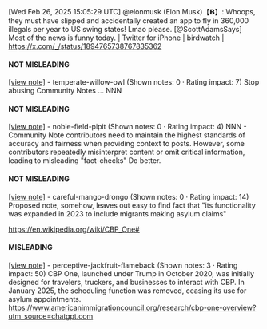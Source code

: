 [Wed Feb 26, 2025 15:05:29 UTC] @elonmusk (Elon Musk)【𝗕】: Whoops, they must have slipped and accidentally created an app to fly in 360,000 illegals per year to US swing states!  Lmao please. [@ScottAdamsSays] Most of the news is funny today. | Twitter for iPhone | birdwatch | https://x.com/_/status/1894765738767835362

#### NOT MISLEADING

[[view note]](https://x.com/i/birdwatch/n/1895121344225796427) - temperate-willow-owl (Shown notes: 0 · Rating impact: 7)
Stop abusing Community Notes … NNN 

#### NOT MISLEADING

[[view note]](https://x.com/i/birdwatch/n/1894930256546398605) - noble-field-pipit (Shown notes: 0 · Rating impact: 4)
NNN - Community Note contributors need to maintain the highest standards of accuracy and fairness when providing context to posts. However, some contributors repeatedly misinterpret content or omit critical information, leading to misleading "fact-checks"  Do better.

#### NOT MISLEADING

[[view note]](https://x.com/i/birdwatch/n/1894790655714742679) - careful-mango-drongo (Shown notes: 0 · Rating impact: 14)
Proposed note, somehow, leaves out easy to find fact that 
"its functionality was expanded in 2023 to include migrants making asylum claims"

https://en.wikipedia.org/wiki/CBP_One#

#### MISLEADING

[[view note]](https://x.com/i/birdwatch/n/1894767591329017895) - perceptive-jackfruit-flameback (Shown notes: 3 · Rating impact: 50)
CBP One, launched under Trump in October 2020, was initially designed for travelers, truckers, and businesses to interact with CBP. In January 2025, the scheduling function was removed, ceasing its use for asylum appointments.
https://www.americanimmigrationcouncil.org/research/cbp-one-overview?utm_source=chatgpt.com
